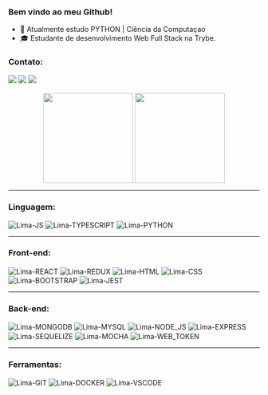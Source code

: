 ### Bem vindo ao meu Github!

- 🌱 Atualmente estudo PYTHON | Ciência da Computaçao
- 🎓 Estudante de desenvolvimento Web Full Stack na Trybe.

### Contato:
<div>
  <a href="mailto:delima_marcelo@outlook.com"><img
      src="https://img.shields.io/badge/Microsoft_Outlook-0078D4?style=for-the-badge&logo=microsoft-outlook&logoColor=white"
      target="_blank"></a>
  <a href="https://www.linkedin.com/in/developer-marcelo-de-lima/" target="_blank"><img
      src="https://img.shields.io/badge/-LinkedIn-%230077B5?style=for-the-badge&logo=linkedin&logoColor=white"
      target="_blank"></a>
  <a href="https://wa.me/31975018594"><img
      src="https://img.shields.io/badge/Whatsapp-43853D?style=for-the-badge&logo=whatsapp&logoColor=white"
      target="_blank"></a>
</div>

<br />

<div align="center">
    <img height="180em" align="center"
      src="https://github-readme-stats.vercel.app/api/top-langs/?username=maarceloo&layout=compact" />
    <img height="180em" align="center"
      src="https://github-readme-stats.vercel.app/api?username=maarceloo&show_icons=true" />
</div>

<div style="display: inline_block">
  <hr>

  ### Linguagem:
  <img align="center" alt="Lima-JS"
    src="https://img.shields.io/badge/JavaScript-323330?style=for-the-badge&logo=javascript">
  <img align="center" alt="Lima-TYPESCRIPT"
    src="https://img.shields.io/badge/TypeScript-007ACC?style=for-the-badge&logo=typescript&logoColor=white" />
   <img align="center" alt="Lima-PYTHON"
    src="https://img.shields.io/badge/python-fbcc04?style=for-the-badge&logo=python&logoColor=042453" />
  <hr />

  ### Front-end:
  <img align="center" alt="Lima-REACT"
    src="https://img.shields.io/badge/React-323330?style=for-the-badge&logo=react&logoColor=61DAFB">
  <img align="center" alt="Lima-REDUX"
    src="https://img.shields.io/badge/Redux-593D88?style=for-the-badge&logo=redux&logoColor=white" />
  <img align="center" alt="Lima-HTML"
    src="https://img.shields.io/badge/HTML5-E34F26?style=for-the-badge&logo=html5&logoColor=white">
  <img align="center" alt="Lima-CSS"
    src="https://img.shields.io/badge/CSS3-1572B6?style=for-the-badge&logo=css3&logoColor=white">
  <img align="center" alt="Lima-BOOTSTRAP"
    src="https://img.shields.io/badge/Bootstrap-563D7C?style=for-the-badge&logo=bootstrap&logoColor=white" />
  <img align="center" alt="Lima-JEST"
    src="https://img.shields.io/badge/Jest-323330?style=for-the-badge&logo=Jest&logoColor=white" />
  <hr />

  ### Back-end:
  <img align="center" alt="Lima-MONGODB"
    src="https://img.shields.io/badge/Mongodb-323330?style=for-the-badge&logo=mongodb&logoColor=green" />
  <img align="center" alt="Lima-MYSQL"
    src="https://img.shields.io/badge/MySQL-005C84?style=for-the-badge&logo=mysql&logoColor=white" />
  <img align="center" alt="Lima-NODE_JS"
    src="https://img.shields.io/badge/Node.js-43853D?style=for-the-badge&logo=node.js&logoColor=white" />
  <img align="center" alt="Lima-EXPRESS" src="https://img.shields.io/badge/Express.js-323330?style=for-the-badge&logo=Express&logoColor=white" />
  <img align="center" alt="Lima-SEQUELIZE"
    src="https://img.shields.io/badge/sequelize-323330?style=for-the-badge&logo=sequelize&logoColor=blue" />
  <img align="center" alt="Lima-MOCHA"
    src="https://img.shields.io/badge/mocha.js-323330?style=for-the-badge&logo=mocha&logoColor=Brown" />
    <img align="center" alt="Lima-WEB_TOKEN"
    src="https://img.shields.io/badge/json%20web%20tokens-323330?style=for-the-badge&logo=json-web-tokens&logoColor=pink" />
  <hr />

  ### Ferramentas:
  <img align="center" alt="Lima-GIT"
    src="https://img.shields.io/badge/Git-E34F26?style=for-the-badge&logo=git&logoColor=white" />
  <img align="center" alt="Lima-DOCKER"
    src="https://img.shields.io/badge/Docker-2496ED?style=for-the-badge&logo=docker&logoColor=white" />
  <img align="center" alt="Lima-VSCODE"
    src="https://img.shields.io/badge/VSCode-323330?style=for-the-badge&logo=visualstudiocode&logoColor=blue" />
</div>
